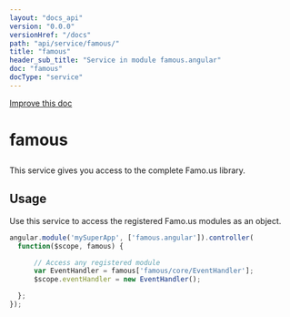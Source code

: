```yaml
---
layout: "docs_api"
version: "0.0.0"
versionHref: "/docs"
path: "api/service/famous/"
title: "famous"
header_sub_title: "Service in module famous.angular"
doc: "famous"
docType: "service"
---
```


<div class="improve-docs">
  <a href='https://github.com/FamousInternal/famous-angular/edit/master/app/scripts/famous.angular.js#L120'>
    Improve this doc
  </a>
</div>




<h1 class="api-title">

  famous



</h1>





This service gives you access to the complete Famo.us library.










## Usage
Use this service to access the registered Famo.us modules as an object.

```js
angular.module('mySuperApp', ['famous.angular']).controller(
  function($scope, famous) {

      // Access any registered module
      var EventHandler = famous['famous/core/EventHandler'];
      $scope.eventHandler = new EventHandler();

  };
});
```


  

  
  
  






